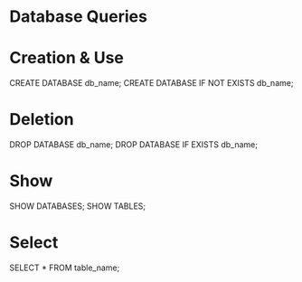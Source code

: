 # Database Queries
# Creation & Use
CREATE DATABASE db_name;
CREATE DATABASE IF NOT EXISTS db_name;

# Deletion
DROP DATABASE db_name;
DROP DATABASE IF EXISTS db_name;

# Show
SHOW DATABASES;
SHOW TABLES;

# Select 
SELECT * FROM table_name;